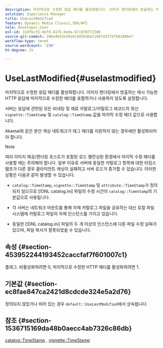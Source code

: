 ```yaml
---
description: 마지막으로 수정한 응답 헤더를 활성화합니다. 이미지 렌더링에서 방출하는 캐시 가능한 HTTP 응답에 마지막으로 수정한 헤더를 포함하거나 사용하지 않도록 설정합니다.
solution: Experience Manager
title: UseLastModified
feature: Dynamic Media Classic,SDK/API
role: Developer,User
exl-id: 31dfbc55-0efd-417b-be4a-67c878772388
source-git-commit: 206e4643e3926cb85b4be2189743578f88180be7
workflow-type: tm+mt
source-wordcount: '230'
ht-degree: 1%

---
```


# UseLastModified{#uselastmodified}

마지막으로 수정한 응답 헤더를 활성화합니다. 이미지 렌더링에서 방출하는 캐시 가능한 HTTP 응답에 마지막으로 수정한 헤더를 포함하거나 사용하지 않도록 설정합니다.

서버는 응답에 관련된 모든 비네팅 및 재료 카탈로그/카탈로그 레코드의 최신 `vignette::TimeStamp` 및 `catalog::TimeStamp` 값을 마지막 수정 헤더 값으로 사용합니다.

Akamai와 같은 분산 캐싱 네트워크가 태그 헤더를 지원하지 않는 경우에만 활성화되어야 합니다.

>[!NOTE]
>
>여러 이미지 제공/렌더링 호스트가 포함된 로드 밸런싱된 환경에서 마지막 수정 헤더를 사용할 때는 주의해야 합니다. 일부 이유로 서버에 동일한 카탈로그 항목에 대한 타임스탬프가 다른 경우 클라이언트 캐싱이 실패하고 서버 로드가 증가할 수 있습니다. 이러한 상황은 다음과 같이 발생할 수 있습니다.

* `catalog::TimeStamp`, `vignette::TimeStamp` 및 `attribute::TimeStamp`가 정의되지 않으므로 [!DNL catalog.ini] 파일의 수정 시간이 `catalog::TimeStamp`의 기본값으로 사용됩니다.

* 각 서버는 네트워크 마운트를 통해 자재 카탈로그 파일을 공유하는 대신 로컬 파일 시스템에 카탈로그 파일의 자체 인스턴스를 가지고 있습니다.
* 동일한 [!DNL catalog.ini] 파일의 두 개 이상의 인스턴스에 다른 파일 수정 날짜가 있으며, 파일 복사가 잘못되었을 수 있습니다.

## 속성 {#section-453952244193452caccfaf7f601007c1}

플래그. 비활성화하려면 0, 마지막으로 수정한 HTTP 헤더를 활성화하려면 1.

## 기본값 {#section-ec8fae847ca2421d8cdcde324e5a2d76}

정의되지 않았거나 비어 있는 경우 `default::UseLastModified`에서 상속됩니다.

## 참조 {#section-1536715169da48b0aecc4ab7326c86db}

[catalog::TimeStamp](../../../../../ir-api/material-cat/image-rendering-api-ref/c-ir-material-catalog/c-ir-material-data-reference/r-ir-timestamp-dataref.md#reference-6daf7973dc4f4b4e9e8165756db7c319) ,  [vignette::TimeStamp](../../../../../ir-api/material-cat/image-rendering-api-ref/c-ir-material-catalog/c-ir-vignette-map-reference/r-ir-timestamp-vignette.md#reference-d57cdd40a6a645d199dbb1d56cc85bc1)
